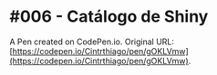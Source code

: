 # #006 - Catálogo de Shiny

A Pen created on CodePen.io. Original URL: [https://codepen.io/Cintrthiago/pen/gOKLVmw](https://codepen.io/Cintrthiago/pen/gOKLVmw).

